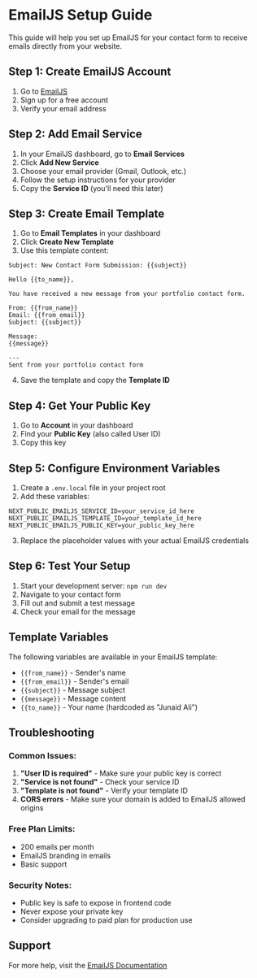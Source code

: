 # EmailJS Setup Guide

This guide will help you set up EmailJS for your contact form to receive emails directly from your website.

## Step 1: Create EmailJS Account

1. Go to [EmailJS](https://www.emailjs.com/)
2. Sign up for a free account
3. Verify your email address

## Step 2: Add Email Service

1. In your EmailJS dashboard, go to **Email Services**
2. Click **Add New Service**
3. Choose your email provider (Gmail, Outlook, etc.)
4. Follow the setup instructions for your provider
5. Copy the **Service ID** (you'll need this later)

## Step 3: Create Email Template

1. Go to **Email Templates** in your dashboard
2. Click **Create New Template**
3. Use this template content:

```
Subject: New Contact Form Submission: {{subject}}

Hello {{to_name}},

You have received a new message from your portfolio contact form.

From: {{from_name}}
Email: {{from_email}}
Subject: {{subject}}

Message:
{{message}}

---
Sent from your portfolio contact form
```

4. Save the template and copy the **Template ID**

## Step 4: Get Your Public Key

1. Go to **Account** in your dashboard
2. Find your **Public Key** (also called User ID)
3. Copy this key

## Step 5: Configure Environment Variables

1. Create a `.env.local` file in your project root
2. Add these variables:

```env
NEXT_PUBLIC_EMAILJS_SERVICE_ID=your_service_id_here
NEXT_PUBLIC_EMAILJS_TEMPLATE_ID=your_template_id_here
NEXT_PUBLIC_EMAILJS_PUBLIC_KEY=your_public_key_here
```

3. Replace the placeholder values with your actual EmailJS credentials

## Step 6: Test Your Setup

1. Start your development server: `npm run dev`
2. Navigate to your contact form
3. Fill out and submit a test message
4. Check your email for the message

## Template Variables

The following variables are available in your EmailJS template:

- `{{from_name}}` - Sender's name
- `{{from_email}}` - Sender's email
- `{{subject}}` - Message subject
- `{{message}}` - Message content
- `{{to_name}}` - Your name (hardcoded as "Junaid Ali")

## Troubleshooting

### Common Issues:

1. **"User ID is required"** - Make sure your public key is correct
2. **"Service is not found"** - Check your service ID
3. **"Template is not found"** - Verify your template ID
4. **CORS errors** - Make sure your domain is added to EmailJS allowed origins

### Free Plan Limits:

- 200 emails per month
- EmailJS branding in emails
- Basic support

### Security Notes:

- Public key is safe to expose in frontend code
- Never expose your private key
- Consider upgrading to paid plan for production use

## Support

For more help, visit the [EmailJS Documentation](https://www.emailjs.com/docs/)